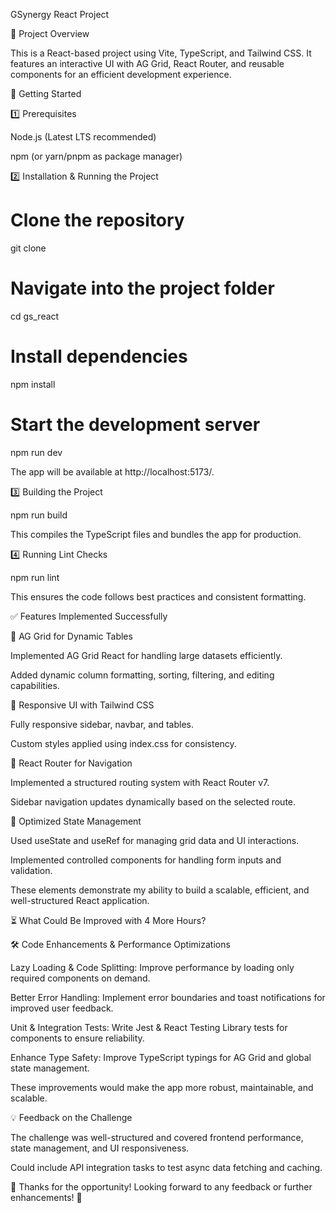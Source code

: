 GSynergy React Project

📌 Project Overview

This is a React-based project using Vite, TypeScript, and Tailwind CSS. It features an interactive UI with AG Grid, React Router, and reusable components for an efficient development experience.

🚀 Getting Started

1️⃣ Prerequisites

Node.js (Latest LTS recommended)

npm (or yarn/pnpm as package manager)

2️⃣ Installation & Running the Project

# Clone the repository

git clone <repo-url>

# Navigate into the project folder

cd gs_react

# Install dependencies

npm install

# Start the development server

npm run dev

The app will be available at http://localhost:5173/.

3️⃣ Building the Project

npm run build

This compiles the TypeScript files and bundles the app for production.

4️⃣ Running Lint Checks

npm run lint

This ensures the code follows best practices and consistent formatting.

✅ Features Implemented Successfully

🔹 AG Grid for Dynamic Tables

Implemented AG Grid React for handling large datasets efficiently.

Added dynamic column formatting, sorting, filtering, and editing capabilities.

🔹 Responsive UI with Tailwind CSS

Fully responsive sidebar, navbar, and tables.

Custom styles applied using index.css for consistency.

🔹 React Router for Navigation

Implemented a structured routing system with React Router v7.

Sidebar navigation updates dynamically based on the selected route.

🔹 Optimized State Management

Used useState and useRef for managing grid data and UI interactions.

Implemented controlled components for handling form inputs and validation.

These elements demonstrate my ability to build a scalable, efficient, and well-structured React application.

⏳ What Could Be Improved with 4 More Hours?

🛠 Code Enhancements & Performance Optimizations

Lazy Loading & Code Splitting: Improve performance by loading only required components on demand.

Better Error Handling: Implement error boundaries and toast notifications for improved user feedback.

Unit & Integration Tests: Write Jest & React Testing Library tests for components to ensure reliability.

Enhance Type Safety: Improve TypeScript typings for AG Grid and global state management.

These improvements would make the app more robust, maintainable, and scalable.

💡 Feedback on the Challenge

The challenge was well-structured and covered frontend performance, state management, and UI responsiveness.

Could include API integration tasks to test async data fetching and caching.

💬 Thanks for the opportunity! Looking forward to any feedback or further enhancements! 🚀
